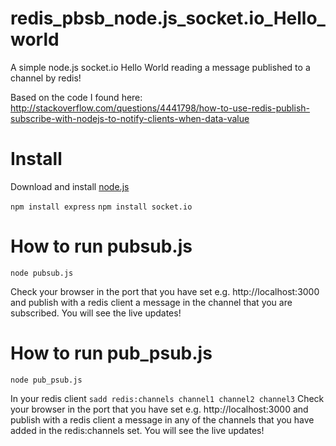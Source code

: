redis_pbsb_node.js_socket.io_Hello_world
========================================


A simple node.js socket.io Hello World reading a message published to a channel by redis!

Based on the code I found here:
http://stackoverflow.com/questions/4441798/how-to-use-redis-publish-subscribe-with-nodejs-to-notify-clients-when-data-value

Install
=======
Download and install <a href='http://nodejs.org/#download'>node.js</a>

`npm install express`
`npm install socket.io`

How to run pubsub.js
====================
`node pubsub.js`

Check your browser in the port that you have set e.g. http://localhost:3000 and publish with a redis client a message in the channel that you are subscribed.
You will see the live updates!

How to run pub_psub.js
======================
`node pub_psub.js`

In your redis client `sadd redis:channels channel1 channel2 channel3`
Check your browser in the port that you have set e.g. http://localhost:3000 and publish with a redis client a message in any of the channels that you have added in the redis:channels set.
You will see the live updates!